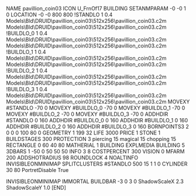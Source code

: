 NAME pavillion_coin03
ICON U_FrnOf17
BUILDING
SETANMPARAM -0 -0 1 0
LOCATION -0 -0 800 800
!STANDLO      1 0.4 Models\Bld\DRUID\pavillion_coin03\512x256\pavillion_coin03.c2m Models\Bld\DRUID\pavillion_coin03\512x256\pavillion_coin03.c2m 
!BUILDLO_0    1 0.4 Models\Bld\DRUID\pavillion_coin03\512x256\pavillion_coin03.c2m Models\Bld\DRUID\pavillion_coin03\512x256\pavillion_coin03.c2m 
!BUILDLO_1    1 0.4 Models\Bld\DRUID\pavillion_coin03\512x256\pavillion_coin03.c2m Models\Bld\DRUID\pavillion_coin03\512x256\pavillion_coin03.c2m 
!BUILDLO_2    1 0.4 Models\Bld\DRUID\pavillion_coin03\512x256\pavillion_coin03.c2m Models\Bld\DRUID\pavillion_coin03\512x256\pavillion_coin03.c2m 
!BUILDLO_3    1 0.4 Models\Bld\DRUID\pavillion_coin03\512x256\pavillion_coin03.c2m Models\Bld\DRUID\pavillion_coin03\512x256\pavillion_coin03.c2m 
MOVEXY #STANDLO   -70 0
MOVEXY #BUILDLO_0 -70 0
MOVEXY #BUILDLO_1 -70 0
MOVEXY #BUILDLO_2 -70 0
MOVEXY #BUILDLO_3 -70 0
ADDHDIR #STANDLO 0 160
ADDHDIR #BUILDLO_0 0 160
ADDHDIR #BUILDLO_1 0 160
ADDHDIR #BUILDLO_2 0 160
ADDHDIR #BUILDLO_3 0 160
BORNPOINTS3 2 0 0 0 100 80 0
GEOMETRY 1 199 32
LIFE     3000
PRICE 1 STONE 1
BUILDSTAGES 300
PROTECTION 3 piercing 15 magical 15 chopping 15
RECTANGLE    0 60 40 80
MATHERIAL 1 BUILDING
EXPLMEDIA BUILDING 5
3DBARS 1 -50 0 50 50 50
INFO 3 8
COSTPERCENT 300
VISION 0
MFARM 200
ADDSHOTRADIUS 98
ROUNDLOCK 4
NOALTINFO
INVISIBLEONMINIMAP
SPLITCLUSTERS #STANDLO 500 15 1 1 0
CYLINDER 30 80
PortretDisable True

INVISIBLEONMINIMAP
IMMORTAL
BUILDBAR -3 0 3 0
ShadowScaleX 2.3
ShadowScaleY 1.0
[END]
